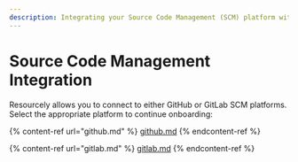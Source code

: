 ```yaml
---
description: Integrating your Source Code Management (SCM) platform with Resourcely
---
```


# Source Code Management Integration

Resourcely allows you to connect to either GitHub or GitLab SCM platforms. Select the appropriate platform to continue onboarding:

{% content-ref url="github.md" %}
[github.md](github.md)
{% endcontent-ref %}

{% content-ref url="gitlab.md" %}
[gitlab.md](gitlab.md)
{% endcontent-ref %}
